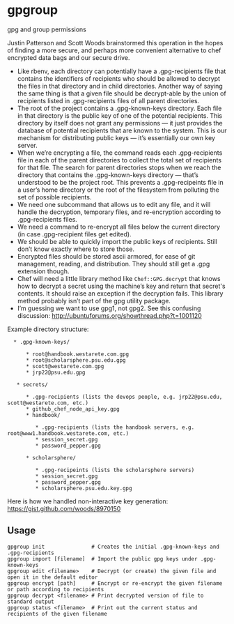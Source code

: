gpgroup
=======

gpg and group permissions

Justin Patterson and Scott Woods brainstormed this operation in the hopes of finding a more secure, and perhaps more convenient alternative to chef encrypted data bags and our secure drive.

- Like rbenv, each directory can potentially have a .gpg-recipients file that contains the identifiers of recipients who should be allowed to decrypt the files in that directory and in child directories. Another way of saying the same thing is that a given file should be decrypt-able by the union of recipients listed in .gpg-recipients files of all parent directories.
- The root of the project contains a .gpg-known-keys directory. Each file in that directory is the public key of one of the potential recipients. This directory by itself does not grant any permissions — it just provides the database of potential recipients that are known to the system. This is our mechanism for distributing public keys — it’s essentially our own key server.
- When we’re encrypting a file, the command reads each .gpg-recipients file in each of the parent directories to collect the total set of recipients for that file. The search for parent directories stops when we reach the directory that contains the .gpg-known-keys directory — that’s understood to be the project root. This prevents a .gpg-recipeints file in a user’s home directory or the root of the filesystem from polluting the set of possible recipients.
- We need one subcommand that allows us to edit any file, and it will handle the decryption, temporary files, and re-encryption according to .gpg-recipients files.
- We need a command to re-encrypt all files below the current directory (in case .gpg-recipient files get edited).
- We should be able to quickly import the public keys of recipients. Still don’t know exactly where to store those.
- Encrypted files should be stored ascii armored, for ease of git management, reading, and distribution. They should still get a .gpg extension though.
- Chef will need a little library method like `Chef::GPG.decrypt` that knows how to decrypt a secret using the machine’s key and return that secret's contents. It should raise an exception if the decryption fails. This library method probably isn’t part of the gpg utility package.
- I’m guessing we want to use gpg1, not gpg2. See this confusing discussion: http://ubuntuforums.org/showthread.php?t=1001120

Example directory structure:

```
  * .gpg-known-keys/

      * root@handbook.westarete.com.gpg
      * root@scholarsphere.psu.edu.gpg
      * scott@westarete.com.gpg
      * jrp22@psu.edu.gpg

   * secrets/

      * .gpg-recipients (lists the devops people, e.g. jrp22@psu.edu, scott@westarete.com, etc.) 
      * github_chef_node_api_key.gpg
      * handbook/

         * .gpg-recipients (lists the handbook servers, e.g. root@www1.handbook.westarete.com, etc.)
         * session_secret.gpg
         * password_pepper.gpg

      * scholarsphere/

         * .gpg-recipeints (lists the scholarsphere servers)
         * session_secret.gpg
         * password_pepper.gpg
         * scholarsphere.psu.edu.key.gpg
```

Here is how we handled non-interactive key generation: https://gist.github.com/woods/8970150 

## Usage

    gpgroup init               # Creates the initial .gpg-known-keys and .gpg-recipients
    gpgroup import [filename]  # Import the public gpg keys under .gpg-known-keys
    gpgroup edit <filename>    # Decrypt (or create) the given file and open it in the default editor
    gpgroup encrypt [path]     # Encrypt or re-encrypt the given filename or path according to recipients
    gpgroup decrypt <filename> # Print decrypted version of file to standard output
    gpgroup status <filename>  # Print out the current status and recipients of the given filename

